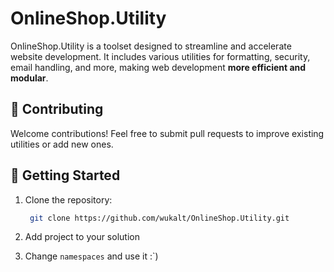 ﻿# OnlineShop.Utility

OnlineShop.Utility is a toolset designed to streamline and accelerate website development. It includes various utilities for formatting, security, email handling, and more, making web development **more efficient and modular**.

## 🤝 Contributing
Welcome contributions!
Feel free to submit pull requests to improve existing utilities or add new ones.

## 🚀 Getting Started

1. Clone the repository:

   ```bash
	git clone https://github.com/wukalt/OnlineShop.Utility.git
   ```

2. Add project to your solution
3. Change `namespaces` and use it :`)